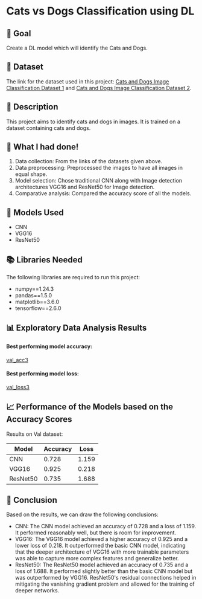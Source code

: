 # Cats vs Dogs Classification using DL

## 🎯 Goal

Create a DL model which will identify the Cats and Dogs.

## 🧵 Dataset

The link for the dataset used in this project: [Cats and Dogs Image Classification Dataset 1](https://www.kaggle.com/datasets/samuelcortinhas/cats-and-dogs-image-classification) and [Cats and Dogs Image Classification Dataset 2](https://www.kaggle.com/datasets/tongpython/cat-and-dog).

## 🧾 Description

This project aims to identify cats and dogs in images. It is trained on a dataset containing cats and dogs.

## 🧮 What I had done!

1. Data collection: From the links of the datasets given above.
2. Data preprocessing: Preprocessed the images to have all images in equal shape.
3. Model selection: Chose traditional CNN along with Image detection architectures VGG16 and ResNet50 for Image detection.
4. Comparative analysis: Compared the accuracy score of all the models.

## 🚀 Models Used

- CNN
- VGG16
- ResNet50

## 📚 Libraries Needed

The following libraries are required to run this project:

- numpy==1.24.3
- pandas==1.5.0
- matplotlib==3.6.0
- tensorflow==2.6.0

## 📊 Exploratory Data Analysis Results

#### Best performing model accuracy:
[val_acc3](https://github.com/achrekarom12/DL-Simplified/assets/88442486/b48589ab-83e6-4ce7-86df-eebdbe35921f)

#### Best performing model loss:
[val_loss3](https://github.com/achrekarom12/DL-Simplified/assets/88442486/55072c0f-1fdb-433a-87be-c442c25d84a7)


## 📈 Performance of the Models based on the Accuracy Scores

Results on Val dataset:

| Model   | Accuracy | Loss  |
| ------- | -------- | ----- |
| CNN     | 0.728    | 1.159 |
| VGG16   | 0.925    | 0.218 |
| ResNet50| 0.735    | 1.688 |

## 📢 Conclusion

Based on the results, we can draw the following conclusions:

- CNN: The CNN model achieved an accuracy of 0.728 and a loss of 1.159. It performed reasonably well, but there is room for improvement.
- VGG16: The VGG16 model achieved a higher accuracy of 0.925 and a lower loss of 0.218. It outperformed the basic CNN model, indicating that the deeper architecture of VGG16 with more trainable parameters was able to capture more complex features and generalize better.
- ResNet50: The ResNet50 model achieved an accuracy of 0.735 and a loss of 1.688. It performed slightly better than the basic CNN model but was outperformed by VGG16. ResNet50's residual connections helped in mitigating the vanishing gradient problem and allowed for the training of deeper networks.
